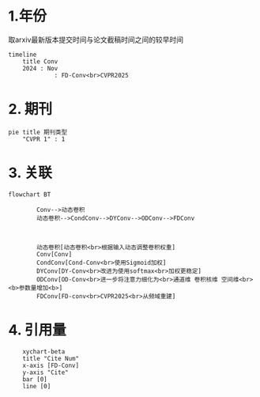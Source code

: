 # 1.年份

取arxiv最新版本提交时间与论文截稿时间之间的较早时间

```mermaid
timeline
    title Conv
    2024 : Nov
    		 : FD-Conv<br>CVPR2025

```





# 2. 期刊

```mermaid
pie title 期刊类型
    "CVPR 1" : 1
```

# 3. 关联

```mermaid
flowchart BT
		
		Conv-->动态卷积
		动态卷积-->CondConv-->DYConv-->ODConv-->FDConv
		
		
		
		动态卷积[动态卷积<br>根据输入动态调整卷积权重]
		Conv[Conv]
		CondConv[Cond-Conv<br>使用Sigmoid加权]
		DYConv[DY-Conv<br>改进为使用softmax<br>加权更稳定]
		ODConv[OD-Conv<br>进一步将注意力细化为<br>通道维 卷积核维 空间维<br><b>参数量增加<b>]
		FDConv[FD-conv<br>CVPR2025<br>从频域重建]
```



# 4. 引用量

```mermaid
    xychart-beta
    title "Cite Num"
    x-axis [FD-Conv]
    y-axis "Cite" 
    bar [0]
    line [0]
```



